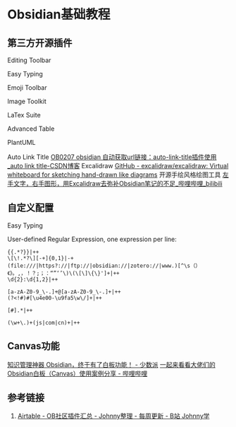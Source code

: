 # Obsidian基础教程

## 第三方开源插件

Editing Toolbar

Easy Typing

Emoji Toolbar

Image Toolkit

LaTex Suite

Advanced Table

PlantUML

Auto Link Title
[OB0207 obsidian 自动获取url链接：auto-link-title插件使用\_auto link title-CSDN博客](https://blog.csdn.net/qq_41520353/article/details/128675834)
Excalidraw
[GitHub - excalidraw/excalidraw: Virtual whiteboard for sketching hand-drawn like diagrams](https://github.com/excalidraw/excalidraw)
开源手绘风格绘图工具
[左手文字，右手图形，用Excalidraw去弥补Obsidian笔记的不足\_哔哩哔哩\_bilibili](https://www.bilibili.com/video/BV1j8411S7pT/)


## 自定义配置

Easy Typing

User-defined Regular Expression, one expression per line: 
```
{{.*?}}|++
\[\!.*?\][-+]{0,1}|-+
(file:///|https?://|ftp://|obsidian://|zotero://|www.)[^\s（）《》。,，！？;；：“”‘’\)\(\[\]\{\}']+|++
\d{2}:\d{1,2}|++

[a-zA-Z0-9_\-.]+@[a-zA-Z0-9_\-.]+|++
(?<!#)#[\u4e00-\u9fa5\w\/]+|++

[#].*|++

(\w+\.)+(js|com|cn)+|++
```

## Canvas功能

[知识管理神器 Obsidian，终于有了白板功能！ - 少数派](https://sspai.com/post/77463)
[一起来看看大佬们的Obsidian白板（Canvas）使用案例分享 - 哔哩哔哩](https://www.bilibili.com/read/cv21024214)


## 参考链接
1. [Airtable - OB社区插件汇总 - Johnny整理 - 每周更新 - B站 Johnny学](https://airtable.com/appErQxa3n8SnyUdO/shrdmp10Lxmf5Wmgl/tblJqnWpcKURTjysX)